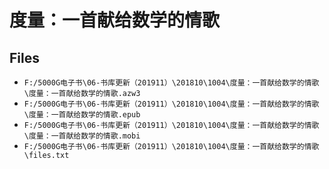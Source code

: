 # 度量：一首献给数学的情歌

## Files

- `F:/5000G电子书\06-书库更新（201911）\201810\1004\度量：一首献给数学的情歌\度量：一首献给数学的情歌.azw3`
- `F:/5000G电子书\06-书库更新（201911）\201810\1004\度量：一首献给数学的情歌\度量：一首献给数学的情歌.epub`
- `F:/5000G电子书\06-书库更新（201911）\201810\1004\度量：一首献给数学的情歌\度量：一首献给数学的情歌.mobi`
- `F:/5000G电子书\06-书库更新（201911）\201810\1004\度量：一首献给数学的情歌\files.txt`
